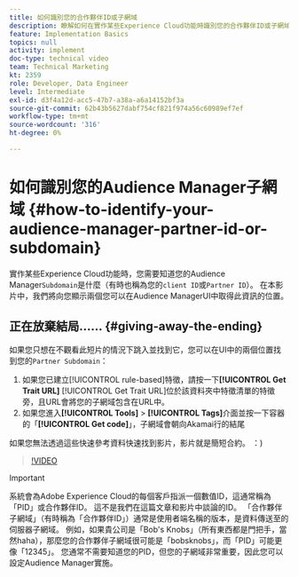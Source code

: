```yaml
---
title: 如何識別您的合作夥伴ID或子網域
description: 瞭解如何在實作某些Experience Cloud功能時識別您的合作夥伴ID或子網域，以及可在Audience ManagerUI中取得此ID的兩個位置。
feature: Implementation Basics
topics: null
activity: implement
doc-type: technical video
team: Technical Marketing
kt: 2359
role: Developer, Data Engineer
level: Intermediate
exl-id: d3f4a12d-acc5-47b7-a38a-a6a14152bf3a
source-git-commit: 62b43b5627dabf754cf821f974a56c60989ef7ef
workflow-type: tm+mt
source-wordcount: '316'
ht-degree: 0%

---
```


# 如何識別您的Audience Manager子網域 {#how-to-identify-your-audience-manager-partner-id-or-subdomain}

實作某些Experience Cloud功能時，您需要知道您的Audience Manager`Subdomain`是什麼（有時也稱為您的`client ID`或`Partner ID`）。 在本影片中，我們將向您顯示兩個您可以在Audience ManagerUI中取得此資訊的位置。

## 正在放棄結局…… {#giving-away-the-ending}

如果您只想在不觀看此短片的情況下跳入並找到它，您可以在UI中的兩個位置找到您的`Partner Subdomain`：

1. 如果您已建立[!UICONTROL rule-based]特徵，請按一下&#x200B;**[!UICONTROL Get Trait URL]**
   [!UICONTROL Get Trait URL]位於該資料夾中特徵清單的特徵旁，且URL會將您的子網域包含在URL中。
1. 如果您進入&#x200B;**[!UICONTROL Tools]** > **[!UICONTROL Tags]**&#x200B;介面並按一下容器的「**[!UICONTROL Get code]**」，子網域會朝向Akamai行的結尾

如果您無法透過這些快速參考資料快速找到影片，影片就是簡短合約。 ：)

>[!VIDEO](https://video.tv.adobe.com/v/25922/?quality=12)

>[!IMPORTANT]
>
>系統會為Adobe Experience Cloud的每個客戶指派一個數值ID，這通常稱為「PID」或合作夥伴ID。 這不是我們在這篇文章和影片中談論的ID。 「合作夥伴子網域」（有時稱為「合作夥伴ID」）通常是使用者端名稱的版本，是資料傳送至的伺服器子網域。 例如，如果貴公司是「Bob&#39;s Knobs」（所有東西都是門把手，當然haha），那麼您的合作夥伴子網域很可能是「bobsknobs」，而「PID」可能更像「12345」。 您通常不需要知道您的PID，但您的子網域非常重要，因此您可以設定Audience Manager實施。
>
